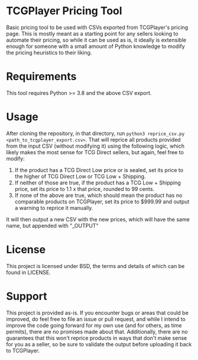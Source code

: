 # TCGPlayer Pricing Tool
Basic pricing tool to be used with CSVs exported from TCGPlayer's pricing page. 
This is mostly meant as a starting point for any sellers looking to automate their pricing, so while it can be used as is, it ideally is extensible enough for
someone with a small amount of Python knowledge to modify the pricing heuristics to their liking. 

# Requirements
This tool requires Python >= 3.8 and the above CSV export.

# Usage
After cloning the repository, in that directory, run `python3 reprice_csv.py <path_to_tcgplayer_export.csv>`. 
That will reprice all products provided from the input CSV (without modifying it) using the following logic, which likely makes the most sense for TCG Direct sellers, but again, feel free to modify:
1. If the product has a TCG Direct Low price or is sealed, set its price to the higher of TCG Direct Low or TCG Low + Shipping.
2. If neither of those are true, if the product has a TCG Low + Shipping price, set its price to 1.1 x that price, rounded to 99 cents.
3. If none of the above are true, which should mean the product has no comparable products on TCGPlayer, set its price to $999.99 and output a warning to reprice it manually.

It will then output a new CSV with the new prices, which will have the same name, but appended with "_OUTPUT"

# License
This project is licensed under BSD, the terms and details of which can be found in LICENSE.

# Support
This project is provided as-is. If you encounter bugs or areas that could be improved, do feel free to file an issue or pull request,
and while I intend to improve the code going forward for my own use (and for others, as time permits), there are no promises
made about that. Additionally, there are no guarantees that this won't reprice products in ways that don't make sense
for you as a seller, so be sure to validate the output before uploading it back to TCGPlayer.